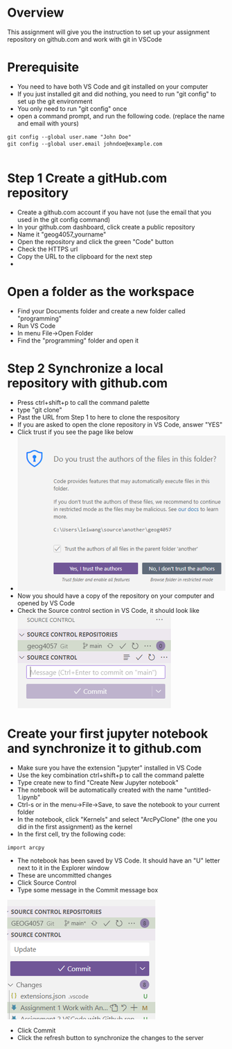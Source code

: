 # Overview
This assignment will give you the instruction to set up your assignment repository on github.com and work with git in VSCode
# Prerequisite
- You need to have both VS Code and git installed on your computer
- If you just installed git and did nothing, you need to run "git config" to set up the git environment
- You only need to run "git config" once
- open a command prompt, and run the following code. (replace the name and email with yours)

```
git config --global user.name "John Doe"
git config --global user.email johndoe@example.com


```

# Step 1 Create a gitHub.com repository
- Create a github.com account if you have not (use the email that you used in the git config command)
- In your github.com dashboard, click create a public repository
- Name it "geog4057_yourname"
- Open the repository and click the green "Code" button
- Check the HTTPS url
- Copy the URL to the clipboard for the next step
- 
# Open a folder as the workspace
- Find your Documents folder and create a new folder called "programming"
- Run VS Code
- In menu File->Open Folder
- Find the "programming" folder and open it


# Step 2 Synchronize a local repository with github.com
- Press ctrl+shift+p to call the command palette 
- type "git clone"
- Past the URL from Step 1 to here to clone the respository 
- If you are asked to open the clone repository in VS Code, answer "YES"
- Click trust if you see the page like below
-  ![Alt text](image.png)
-  Now you should have a copy of the repository on your computer and opened by VS Code
-  Check the Source control section in VS Code, it should look like
![Alt text](image-1.png)


# Create your first jupyter notebook and synchronize it to github.com

- Make sure you have the extension "jupyter" installed in VS Code
- Use the key combination ctrl+shift+p to call the command palette
- Type create new to find "Create New Jupyter notebook"
- The notebook will be automatically created with the name "untitled-1.ipynb"
- Ctrl-s or in the menu->File->Save, to save the notebook to your current folder
- In the notebook, click "Kernels" and select "ArcPyClone" (the one you did in the first assignment) as the kernel
-  In the first cell, try the following code:

```
import arcpy

```
- The notebook has been saved by VS Code. It should have an "U" letter next to it in the Explorer window
- These are uncommitted changes
- Click Source Control
- Type some message in the Commit message box

![Alt text](image-2.png)
- Click Commit
- Click the refresh button to synchronize the changes to the server


